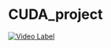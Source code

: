 # CUDA_project

[![Video Label](http://img.youtube.com/vi/V1jFXhBzlAc/0.jpg)](https://youtu.be/V1jFXhBzlAc)

